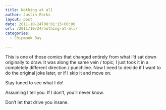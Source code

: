 ```yaml
---
title: Nothing at all
author: Justin Parks
layout: post
date: 2011-10-24T08:01:15+00:00
url: /2011/10/24/nothing-at-all/
categories:
  - Chipmunk Bay

---
```

This is one of those comics that changed entirely from what I&#8217;d sat down originally to draw. It was along the same vein / topic; I just took it in a completely different direction / punchline. Now I need to decide if I want to do the original joke later, or if I skip it and move on. 

Stay tuned to see what I do!
  
Assuming I tell you. If I don&#8217;t, you&#8217;ll never know.

Don&#8217;t let that drive you insane.
